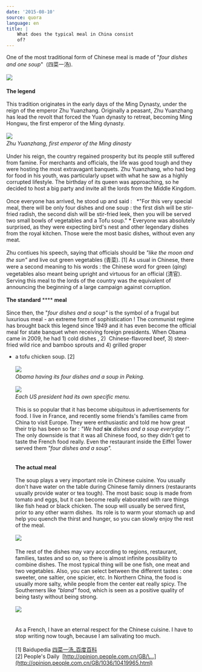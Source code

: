 ```yaml
---
date: '2015-08-10'
source: quora
language: en
title: |
    What does the typical meal in China consist
    of?
---
```


One of the most traditional form of Chinese meal is made of \"*four
dishes and one soup*\"  (四菜一汤). \
\
![](./img/main-qimg-2d8cf0b3013c00e6894a618df377b634-c.png)​\
\
**The legend**\
 \
This tradition originates in the early days of the Ming Dynasty, under
the reign of the emperor Zhu Yuanzhang. Originally a peasant, Zhu
Yuanzhang has lead the revolt that forced the Yuan dynasty to retreat,
becoming Ming Hongwu, the first emperor of the Ming dynasty. \
\
![](./img/main-qimg-589db27f970b13fac22764fad344d18c-c.png)​\
*Zhu Yuanzhang, first emperor of the Ming dinasty*\
\
Under his reign, the country regained prosperity but its people still
suffered from famine. For merchants and officials, the life was good
tough and they were hosting the most extravagant banquets. Zhu
Yuanzhang, who had beg for food in his youth, was particularly upset
with what he saw as a highly corrupted lifestyle. The birthday of its
queen was approaching, so he decided to host a big party and invite all
the lords from the Middle Kingdom.\
\
Once everyone has arrived, he stood up and said :   *\"For this very
special meal, there will be only four dishes and one soup : the first
dish will be stir-fried radish, the second dish will be stir-fried leek,
then you will be served two small bowls of vegetables and a Tofu
soup.\" * Everyone was absolutely surprised, as they were expecting
bird\'s nest and other legendary dishes from the royal kitchen. Those
were the most basic dishes, without even any meat.\
\
Zhu contiues his speech, saying that officials should be *\"like the
moon and the sun\"* and live out green vegetables (青菜). \[1\] As usual
in Chinese, there were a second meaning to his words : the Chinese word
for green (*qing*) vegetables also meant being upright and virtuous for
an official (清官). Serving this meal to the lords of the country was
the equivalent of announcing the beginning of a large campaign against
corruption.\
\
**The standard** **** **meal**\
\
Since then, the \"*four dishes and a soup\"* is the symbol of a frugal
but luxurious meal - an extreme form of sophistication ! The communist
regime has brought back this legend since 1949 and it has even become
the official meal for state banquet when receiving foreign presidents.
When Obama came in 2009, he had 1) cold dishes , 2)  Chinese-flavored
beef, 3) steer-fried wild rice and bamboo sprouts and 4) grilled groper
+ a tofu chicken soup. \[2\]\
\
![](./img/main-qimg-939b803c03a978c007f95bda1f9a23b0-c.png)​\
*Obama having its four dishes and a soup in Peking.*\
\
![](./img/main-qimg-e4357f204085fdce5c5f3d1d27b29d68-c.png)​\
*Each US president had its own specific menu.*\
\
This is so popular that it has become ubiquitous in advertisements for
food. I live in France, and recently some friends\'s families came from
China to visit Europe. They were enthusiastic and told me how great
their trip has been so far : *\"We had* **six** *dishes and a soup
everyday !\".* The only downside is that it was all Chinese food, so
they didn\'t get to taste the French food really. Even the restaurant
inside the Eiffel Tower served them *\"four dishes and a soup\".*\
\
\
**The actual meal**\
\
The soup plays a very important role in Chinese cuisine. You usually
don\'t have water on the table during Chinese family dinners
(restaurants usually provide water or tea tough). The most basic soup is
made from tomato and eggs, but it can become really elaborated with rare
things like fish head or black chicken. The soup will usually be served
first, prior to any other warm dishes.  Its role is to warm your stomach
up and help you quench the thirst and hunger, so you can slowly enjoy
the rest of the meal.\
\
![](./img/main-qimg-83b55527bbea8316a6106303b5f630d5-c.png)​\
\
The rest of the dishes may vary according to regions, restaurant,
families, tastes and so on, so there is almost infinite possibility to
combine dishes. The most typical thing will be one fish, one meat and
two vegetables. Also, you can select between the different tastes : one
sweeter, one saltier, one spicier, etc. In Northern China, the food is 
usually more salty, while people from the center eat really spicy. The
Southerners like *\"bland\"* food, which is seen as a positive quality
of being tasty without being strong.\
\
![](./img/main-qimg-de634115ade2d51f91c8f15064455eb2-c.png)​\
\
\
As a French, I have an eternal respect for the Chinese cuisine. I have
to stop writing now tough, because I am salivating too much.\
\
\[1\] Baidupedia
[四菜一汤\_百度百科](http://baike.baidu.com/view/21842.htm)\
\[2\] People\'s Daily 
[http://opinion.people.com.cn/GB/\...](http://opinion.people.com.cn/GB/1036/10419965.html)
